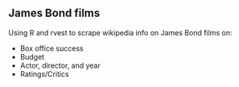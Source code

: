 ## James Bond films

Using R and rvest to scrape wikipedia info on James Bond films on: 

* Box office success
* Budget
* Actor, director, and year
* Ratings/Critics